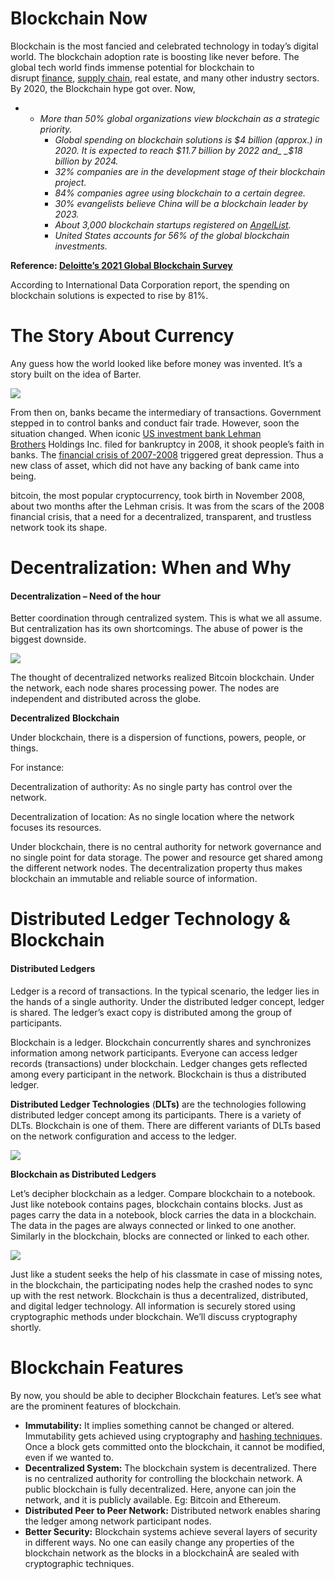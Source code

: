 # Blockchain Now

Blockchain is the most fancied and celebrated technology in today’s digital world. The blockchain adoption rate is boosting like never before. The global tech world finds immense potential for blockchain to disrupt [finance](https://learn.kba.ai/course/blockchain-foundation-program/lessons/blockchain-in-banking/), [supply chain](https://learn.kba.ai/course/blockchain-foundation-program/lessons/blockchain-in-supplychain/), real estate, and many other industry sectors. By 2020, the Blockchain hype got over. Now,

- - _More than 50% global organizations view blockchain as a strategic priority._
    - _Global spending on blockchain solutions is $4 billion (approx.) in 2020. It is expected to reach $11.7 billion by 2022 and_ _$18 billion by 2024._
    - _32% companies are in the development stage of their blockchain project._
    - _84% companies agree using blockchain to a certain degree._
    - _30% evangelists believe China will be a blockchain leader by 2023._
    - _About 3,000 blockchain startups registered on [AngelList](https://angel.co/)._
    - _United States accounts for 56% of the global blockchain investments._

**Reference: [Deloitte’s 2021 Global Blockchain Survey](https://www2.deloitte.com/content/dam/insights/articles/US144337_Blockchain-survey/DI_Blockchain-survey.pdf)**

According to International Data Corporation report, the spending on blockchain solutions is expected to rise by 81%.

# The Story About Currency

Any guess how the world looked like before money was invented. It’s a story built on the idea of Barter.

![](https://learn.kba.ai/wp-content/uploads/2021/10/Currency_History.png)

From then on, banks became the intermediary of transactions. Government stepped in to control banks and conduct fair trade. However, soon the situation changed. When iconic [US investment bank Lehman Brothers](https://en.wikipedia.org/wiki/Bankruptcy_of_Lehman_Brothers) Holdings Inc. filed for bankruptcy in 2008, it shook people’s faith in banks. The [financial crisis of 2007-2008](https://en.wikipedia.org/wiki/Financial_crisis_of_2007%E2%80%932008) triggered great depression. Thus a new class of asset, which did not have any backing of bank came into being.

bitcoin, the most popular cryptocurrency, took birth in November 2008, about two months after the Lehman crisis. It was from the scars of the 2008 financial crisis, that a need for a decentralized, transparent, and trustless network took its shape.

# Decentralization: When and Why

#### **Decentralization – Need of the hour**

Better coordination through centralized system. This is what we all assume. But centralization has its own shortcomings. The abuse of power is the biggest downside.

![](https://learn.kba.ai/wp-content/uploads/2021/10/decentralized.png)

The thought of decentralized networks realized Bitcoin blockchain. Under the network, each node shares processing power. The nodes are independent and distributed across the globe.

**Decentralized** **Blockchain**

Under blockchain, there is a dispersion of functions, powers, people, or things.

For instance:

Decentralization of authority: As no single party has control over the network.

Decentralization of location: As no single location where the network focuses its resources.

Under blockchain, there is no central authority for network governance and no single point for data storage. The power and resource get shared among the different network nodes. The decentralization property thus makes blockchain an immutable and reliable source of information.

# Distributed Ledger Technology & Blockchain

#### ****Distributed Ledgers****

Ledger is a record of transactions. In the typical scenario, the ledger lies in the hands of a single authority. Under the distributed ledger concept, ledger is shared. The ledger’s exact copy is distributed among the group of participants.

Blockchain is a ledger. Blockchain concurrently shares and synchronizes information among network participants. Everyone can access ledger records (transactions) under blockchain. Ledger changes gets reflected among every participant in the network. Blockchain is thus a distributed ledger.

****Distributed Ledger Technologies**** (****DLTs)**** are the technologies following distributed ledger concept among its participants. There is a variety of DLTs. Blockchain is one of them. There are different variants of DLTs based on the network configuration and access to the ledger.

![](https://learn.kba.ai/wp-content/uploads/2021/10/dlt.png)

****Blockchain as Distributed Ledgers****

Let’s decipher blockchain as a ledger. Compare blockchain to a notebook. Just like notebook contains pages, blockchain contains blocks. Just as pages carry the data in a notebook, block carries the data in a blockchain. The data in the pages are always connected or linked to one another. Similarly in the blockchain, blocks are connected or linked to each other.

![](https://learn.kba.ai/wp-content/uploads/2021/10/Book.png)

Just like a student seeks the help of his classmate in case of missing notes, in the blockchain, the participating nodes help the crashed nodes to sync up with the rest network. Blockchain is thus a decentralized, distributed, and digital ledger technology. All information is securely stored using cryptographic methods under blockchain. We’ll discuss cryptography shortly.

# Blockchain Features

By now, you should be able to decipher Blockchain features. Let’s see what are the prominent features of blockchain.

- **Immutability:** It implies something cannot be changed or altered. Immutability gets achieved using cryptography and [hashing techniques](https://kbaiiitmk.medium.com/hash-function-the-heart-of-blockchain-fa35e90e0bc1). Once a block gets committed onto the blockchain, it cannot be modified, even if we wanted to.
- **Decentralized System:** The blockchain system is decentralized. There is no centralized authority for controlling the blockchain network. A public blockchain is fully decentralized. Here, anyone can join the network, and it is publicly available. Eg: Bitcoin and Ethereum.
- **Distributed Peer to Peer Network:** Distributed network enables sharing the ledger among network participant nodes.
- **Better Security:** Blockchain systems achieve several layers of security in different ways. No one can easily change any properties of the blockchain network as the blocks in a blockchainÂ are sealed with cryptographic techniques.
